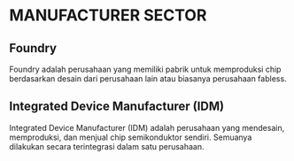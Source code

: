 # MANUFACTURER SECTOR

## Foundry

Foundry adalah perusahaan yang memiliki pabrik untuk memproduksi chip berdasarkan desain dari perusahaan lain atau biasanya perusahaan fabless.

## Integrated Device Manufacturer (IDM)

Integrated Device Manufacturer (IDM) adalah perusahaan yang mendesain, memproduksi, dan menjual chip semikonduktor sendiri. Semuanya dilakukan secara terintegrasi dalam satu perusahaan.
